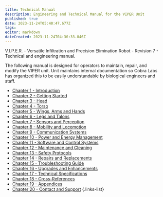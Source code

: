 ```yaml
---
title: Technical Manual
description: Engineering and Technical Manual for the VIPER Unit
published: true
date: 2023-11-24T05:40:47.677Z
tags: 
editor: markdown
dateCreated: 2023-11-24T04:30:33.046Z
---
```


V.I.P.E.R. - Versatile Infiltration and Precision Elimination Robot -  Revision 7 - Technical and engineering manual.

The following manual is designed for operators to maintain, repair, and modify the VIPER unit. Unit maintains internal documentation so Cobra Labs has organized this to be easily understandable by biological engineers and staff.
- [Chapter 1 - Introduction](/reference/character/aelorian/ryuuko/manual/ch1)
- [Chapter 2 - Getting Started](/reference/character/aelorian/ryuuko/manual/ch2)
- [Chapter 3 - Head](/reference/character/aelorian/ryuuko/manual/ch3)
- [Chapter 4 - Torso](/reference/character/aelorian/ryuuko/manual/ch4)
- [Chapter 5 - Wings, Arms and Hands](/reference/character/aelorian/ryuuko/manual/ch5)
- [Chapter 6 - Legs and Talons](/reference/character/aelorian/ryuuko/manual/ch6)
- [Chapter 7 - Sensors and Perception](/reference/character/aelorian/ryuuko/manual/ch7)
- [Chapter 8 - Mobility and Locomotion](/reference/character/aelorian/ryuuko/manual/ch8)
- [Chapter 9 - Communication Systems](/reference/character/aelorian/ryuuko/manual/ch9)
- [Chapter 10 - Power and Energy Management](/reference/character/aelorian/ryuuko/manual/ch10)
- [Chapter 11 - Software and Control Systems](/reference/character/aelorian/ryuuko/manual/ch11)
- [Chapter 12 - Maintenance and Cleaning](/reference/character/aelorian/ryuuko/manual/ch12)
- [Chapter 13 - Safety Protocols](/reference/character/aelorian/ryuuko/manual/ch13)
- [Chapter 14 - Repairs and Replacements](/reference/character/aelorian/ryuuko/manual/ch14)
- [Chapter 15 - Troubleshooting Guide](/reference/character/aelorian/ryuuko/manual/ch15)
- [Chapter 16 - Upgrades and Enhancements](/reference/character/aelorian/ryuuko/manual/ch16)
- [Chapter 17 - Technical Specifications](/reference/character/aelorian/ryuuko/manual/ch17)
- [Chapter 18 - Cross-References](/reference/character/aelorian/ryuuko/manual/ch18)
- [Chapter 19 - Appendices](/reference/character/aelorian/ryuuko/manual/ch19)
- [Chapter 20 - Contact and Support](/reference/character/aelorian/ryuuko/manual/ch20)
{.links-list}